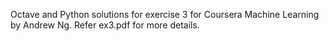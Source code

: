 Octave and Python solutions for exercise 3 for Coursera Machine Learning by Andrew Ng. Refer ex3.pdf for more details.

